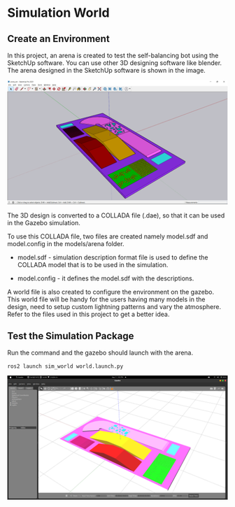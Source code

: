 # Simulation World

## Create an Environment

In this project, an arena is created to test the self-balancing bot using the SketchUp software. You can use other 3D designing software like blender. The arena designed in the SketchUp software is shown in the image.

<div style="text" align="center">
    <img src="https://github.com/hari-vickey/ROS2-HDR/blob/main/images/arena_sketchup.png" />
</div>

The 3D design is converted to a COLLADA file (.dae), so that it can be used in the Gazebo simulation.

To use this COLLADA file, two files are created namely model.sdf and model.config in the models/arena folder.

* model.sdf - simulation description format file is used to define the COLLADA model that is to be used in the simulation.

* model.config - it defines the model.sdf with the descriptions.

A world file is also created to configure the environment on the gazebo. This world file will be handy for the users having many models in the design, need to setup custom lightning patterns and vary the atmosphere. Refer to the files used in this project to get a better idea.


## Test the Simulation Package

Run the command and the gazebo should launch with the arena.

    ros2 launch sim_world world.launch.py

<div style="text" align="center">
    <img src="https://github.com/hari-vickey/ROS2-HDR/blob/main/images/test_sim_pkg.png" />
</div>
